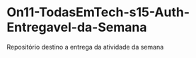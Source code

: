 # On11-TodasEmTech-s15-Auth-Entregavel-da-Semana
Repositório destino a entrega da atividade da semana
